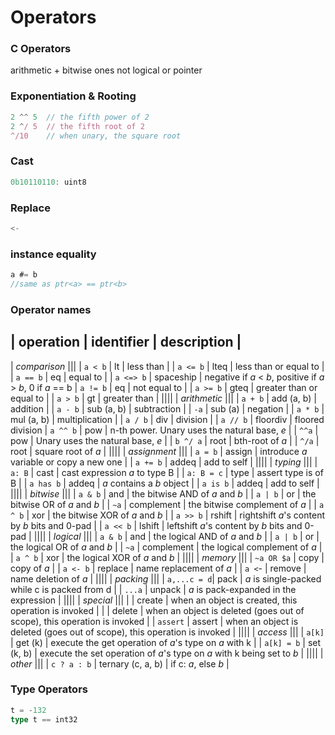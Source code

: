 
# Operators

### C Operators

arithmetic + bitwise ones
not logical or pointer

### Exponentiation & Rooting

```TypeScript
2 ^^ 5  // the fifth power of 2
2 ^/ 5  // the fifth root of 2
^/10    // when unary, the square root
```

### Cast

```TypeScript
0b10110110: uint8
```

### Replace

```TypeScript
<-
```

### instance equality

```TypeScript
a #= b
//same as ptr<a> == ptr<b>
```

### Operator names

<!--
|           |                   |
- add latex integration for mathematical formula
- add modifiable check mark?
-->

| operation | identifier        | description |
-----------------------------------------------
| *comparison* |||
| `a < b`     | lt                | less than |
| `a <= b`    | lteq              | less than or equal to |
| `a == b`    | eq                | equal to |
| `a <=> b`   | spaceship         | negative if *a* < *b*, positive if *a* > *b*, 0 if *a* == b
| `a != b`    | eq                | not equal to |
| `a >= b`    | gteq              | greater than or equal to |
| `a > b`     | gt                | greater than |
||||
| *arithmetic* |||
| `a + b`     | add (a, b)        | addition |
| `a - b`     | sub (a, b)        | subtraction |
| `-a`        | sub (a)           | negation |
| `a * b`     | mul (a, b)        | multiplication |
| `a / b`     | div               | division |
| `a // b`    | floordiv          | floored division
| `a ^^ b`    | pow               | n-th power. Unary uses the natural base, *e* |
| `^^a`       | pow               | Unary uses the natural base, *e* |
| `b ^/ a`    | root              | bth-root of *a* |
| `^/a`       | root              | square root of *a* |
||||
| *assignment* |||
| `a = b`     | assign            | introduce *a* variable or copy a new one |
| `a += b`    | addeq             | add to self |
||||
| *typing*     |||
| `a: B`      | cast              | cast expression *a* to type B |
| `a: B = c`  | type              | assert type is of B |
| `a has b`   | addeq             | *a* contains a *b* object |
| `a is b`    | addeq             | add to self |
||||
| *bitwise*    |||
| `a & b`     | and               | the bitwise AND of *a* and *b* |
| `a | b`     | or                | the bitwise OR of *a* and *b* |
| `~a`        | complement        | the bitwise complement of *a* |
| `a ^ b`     | xor               | the bitwise XOR of *a* and *b* |
| `a >> b`    | rshift            | rightshift *a*'s content by *b* bits and 0-pad |
| `a << b`    | lshift            | leftshift *a*'s content by *b* bits and 0-pad |
||||
| *logical*    |||
| `a & b`     | and               | the logical AND of *a* and *b* |
| `a | b`     | or                | the logical OR of *a* and *b* |
| `~a`        | complement        | the logical complement of *a* |
| `a ^ b`     | xor               | the logical XOR of *a* and *b* |
||||
| *memory*     |||
| `~a OR $a`  | copy              | copy of *a* |
| `a <- b`    | replace           | name replacement of *a* |
| `a <`-      | remove            | name deletion of *a* |
||||
| *packing*    |||
| `a,...c = d`| pack              | *a* is single-packed while c is packed from d |
| `...a`      | unpack            | *a* is pack-expanded in the expression |
||||
| *special*    |||
|             | create            | when an object is created, this operation is invoked |
|             | delete            | when an object is deleted (goes out of scope), this operation is invoked |
| `assert`    | assert            | when an object is deleted (goes out of scope), this operation is invoked |
||||
| *access*     |||
| `a[k]`      | get (k)           | execute the get operation of *a*'s type on *a* with k |
| `a[k] = b`  | set (k, b)        | execute the set operation of *a*'s type on *a* with k being set to *b* |
||||
| *other*      |||
| `c ? a : b` | ternary (c, a, b) | if c: *a*, else *b* |

<!-- 
add a copy operator? 
since all slices will be views?
-->

### Type Operators

```TypeScript
t = -132
type t == int32
```
